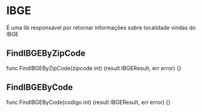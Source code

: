# IBGE #
É uma lib responsável por retornar informações sobre localidade vindas do IBGE

## FindIBGEByZipCode ##

func FindIBGEByZipCode(zipcode int) (result IBGEResult, err error) {}

## FindIBGEByCode ##

func FindIBGEByCode(codigo int) (result IBGEResult, err error) {}